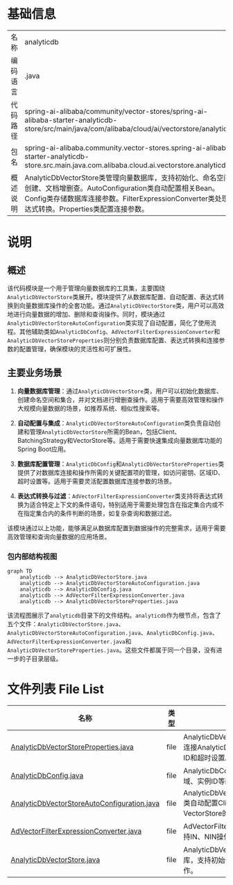# 基础信息

|      |      |
|------|------|
| 名称 | analyticdb |
| 编码语言 | .java |
| 代码路径 | spring-ai-alibaba/community/vector-stores/spring-ai-alibaba-starter-analyticdb-store/src/main/java/com/alibaba/cloud/ai/vectorstore/analyticdb |
| 包名 | spring-ai-alibaba.community.vector-stores.spring-ai-alibaba-starter-analyticdb-store.src.main.java.com.alibaba.cloud.ai.vectorstore.analyticdb |
| 概述说明 | AnalyticDbVectorStore类管理向量数据库，支持初始化、命名空间创建、文档增删查。AutoConfiguration类自动配置相关Bean。Config类存储数据库连接参数。FilterExpressionConverter类处理表达式转换。Properties类配置连接参数。 |

# 说明

## 概述

该代码模块是一个用于管理向量数据库的工具集，主要围绕`AnalyticDbVectorStore`类展开。模块提供了从数据库配置、自动配置、表达式转换到向量数据库操作的全套功能。通过`AnalyticDbVectorStore`类，用户可以高效地进行向量数据的增加、删除和查询操作。同时，模块通过`AnalyticDbVectorStoreAutoConfiguration`类实现了自动配置，简化了使用流程。其他辅助类如`AnalyticDbConfig`、`AdVectorFilterExpressionConverter`和`AnalyticDbVectorStoreProperties`则分别负责数据库配置、表达式转换和连接参数的配置管理，确保模块的灵活性和可扩展性。

## 主要业务场景

1. **向量数据库管理**：通过`AnalyticDbVectorStore`类，用户可以初始化数据库、创建命名空间和集合，并对文档进行增删查操作。适用于需要高效管理和操作大规模向量数据的场景，如推荐系统、相似性搜索等。

2. **自动配置与集成**：`AnalyticDbVectorStoreAutoConfiguration`类负责自动创建和管理`AnalyticDbVectorStore`所需的Bean，包括Client、BatchingStrategy和VectorStore等。适用于需要快速集成向量数据库功能的Spring Boot应用。

3. **数据库配置管理**：`AnalyticDbConfig`和`AnalyticDbVectorStoreProperties`类提供了对数据库连接和操作所需的关键配置项的管理，如访问密钥、区域ID、超时设置等。适用于需要灵活配置数据库连接参数的场景。

4. **表达式转换与过滤**：`AdVectorFilterExpressionConverter`类支持将表达式转换为适合特定上下文的条件语句，特别适用于需要处理包含在指定集合内或不在指定集合内的条件判断的场景，如复杂查询和数据过滤。

该模块通过以上功能，能够满足从数据库配置到数据操作的完整需求，适用于需要高效管理和查询向量数据的应用场景。


### 包内部结构视图

```mermaid
graph TD
    analyticdb --> AnalyticDbVectorStore.java
    analyticdb --> AnalyticDbVectorStoreAutoConfiguration.java
    analyticdb --> AnalyticDbConfig.java
    analyticdb --> AdVectorFilterExpressionConverter.java
    analyticdb --> AnalyticDbVectorStoreProperties.java
```

该流程图展示了`analyticdb`目录下的文件结构。`analyticdb`作为根节点，包含了五个文件：`AnalyticDbVectorStore.java`、`AnalyticDbVectorStoreAutoConfiguration.java`、`AnalyticDbConfig.java`、`AdVectorFilterExpressionConverter.java`和`AnalyticDbVectorStoreProperties.java`。这些文件都属于同一个目录，没有进一步的子目录层级。

# 文件列表 File List

| 名称   | 类型  | 说明 |
|-------|------|-------------|
| [AnalyticDbVectorStoreProperties.java](AnalyticDbVectorStoreProperties.md) | file | AnalyticDbVectorStoreProperties类配置连接AnalyticDB的参数，如访问密钥、区域ID和超时设置。 |
| [AnalyticDbConfig.java](AnalyticDbConfig.md) | file | AnalyticDbConfig类包含数据库密钥、区域、实例ID等配置参数。 |
| [AnalyticDbVectorStoreAutoConfiguration.java](AnalyticDbVectorStoreAutoConfiguration.md) | file | AnalyticDbVectorStoreAutoConfiguration类自动配置Client、BatchingStrategy和VectorStore的Bean及属性。 |
| [AdVectorFilterExpressionConverter.java](AdVectorFilterExpressionConverter.md) | file | AdVectorFilterExpressionConverter类支持IN、NIN操作，生成条件语句。 |
| [AnalyticDbVectorStore.java](AnalyticDbVectorStore.md) | file | AnalyticDbVectorStore类管理向量数据库，支持初始化、命名空间、集合及文档操作。 |


